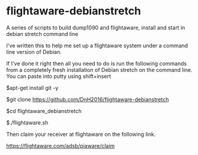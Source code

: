 # flightaware-debianstretch
A series of scripts to build dump1090 and flightaware, install and start in debian stretch command line

I've written this to help me set up a flightaware system under a command line version of Debian. 

If I've done it right then all you need to do is run the following commands from a completely fresh installation of Debian stretch on the command line. You can paste into putty using shift+insert

$apt-get install git  -y

$git clone https://github.com/DnH2016/flightaware-debianstretch

$cd flightaware_debianstretch

$./flightaware.sh



Then claim your receiver at flightaware on the following link.

https://flightaware.com/adsb/piaware/claim


